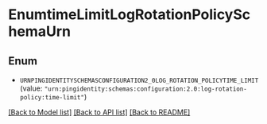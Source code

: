 # EnumtimeLimitLogRotationPolicySchemaUrn

## Enum


* `URNPINGIDENTITYSCHEMASCONFIGURATION2_0LOG_ROTATION_POLICYTIME_LIMIT` (value: `"urn:pingidentity:schemas:configuration:2.0:log-rotation-policy:time-limit"`)


[[Back to Model list]](../README.md#documentation-for-models) [[Back to API list]](../README.md#documentation-for-api-endpoints) [[Back to README]](../README.md)


